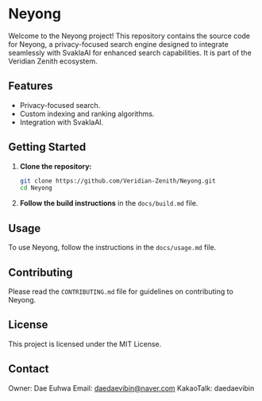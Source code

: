 # Neyong

Welcome to the Neyong project! This repository contains the source code for Neyong, a privacy-focused search engine designed to integrate seamlessly with SvaklaAI for enhanced search capabilities. It is part of the Veridian Zenith ecosystem.

## Features

* Privacy-focused search.
* Custom indexing and ranking algorithms.
* Integration with SvaklaAI.

## Getting Started

1. **Clone the repository:**
   ```sh
   git clone https://github.com/Veridian-Zenith/Neyong.git
   cd Neyong
   ```

2. **Follow the build instructions** in the `docs/build.md` file.

## Usage

To use Neyong, follow the instructions in the `docs/usage.md` file.

## Contributing

Please read the `CONTRIBUTING.md` file for guidelines on contributing to Neyong.

## License

This project is licensed under the MIT License.

## Contact

Owner: Dae Euhwa
Email: daedaevibin@naver.com
KakaoTalk: daedaevibin
